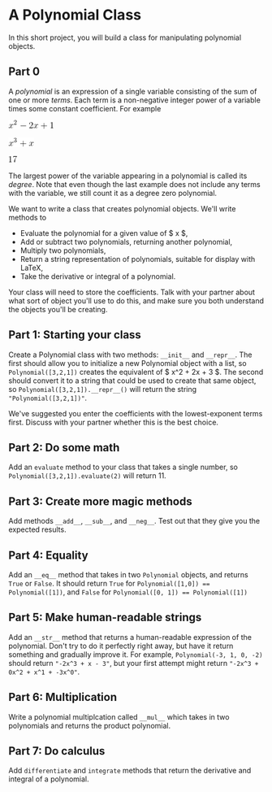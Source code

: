 # A Polynomial Class

In this short project, you will build a class for manipulating polynomial objects.

## Part 0

A *polynomial* is an expression of a single variable consisting of the sum of one or more *terms*. Each term is a non-negative integer power of a variable times some constant coefficient. For example

![Quadratic Polynomial](images/poly1.gif)

![Cubic Polynomial, no constant term](images/poly2.gif)

![Constant Polynomial](images/poly3.gif)

The largest power of the variable appearing in a polynomial is called its *degree*. Note that even though the last example does not include any terms with the variable, we still count it as a degree zero polynomial.

We want to write a class that creates polynomial objects. We'll write methods to

 * Evaluate the polynomial for a given value of $ x $,
 * Add or subtract two polynomials, returning another polynomial,
 * Multiply two polynomials,
 * Return a string representation of polynomials, suitable for display with LaTeX,
 * Take the derivative or integral of a polynomial.

Your class will need to store the coefficients. Talk with your partner about what sort of object you'll use to do this, and make sure you both understand the objects you'll be creating. 

## Part 1: Starting your class

Create a Polynomial class with two methods: `__init__` and `__repr__`. The first should allow you to initialize a new Polynomial object with a list, so `Polynomial([3,2,1])` creates the equivalent of $ x^2 + 2x + 3 $. The second should convert it to a string that could be used to create that same object, so `Polynomial([3,2,1]).__repr__()` will return the string `"Polynomial([3,2,1])"`.

We've suggested you enter the coefficients with the lowest-exponent terms first. Discuss with your partner whether this is the best choice.

## Part 2: Do some math

Add an `evaluate` method to your class that takes a single number, so `Polynomial([3,2,1]).evaluate(2)` will return 11.

## Part 3: Create more magic methods

Add methods `__add__`, `__sub__`, and `__neg__`. Test out that they give you the expected results.

## Part 4: Equality

Add an `__eq__` method that takes in two `Polynomial` objects, and returns `True` or `False`. It should return `True` for `Polynomial([1,0]) == Polynomial([1])`, and `False` for `Polynomial([0, 1]) == Polynomial([1])`

## Part 5: Make human-readable strings

Add an `__str__` method that returns a human-readable expression of the polynomial. Don't try to do it perfectly right away, but have it return something and gradually improve it. For example, `Polynomial(-3, 1, 0, -2)` should return `"-2x^3 + x - 3"`, but your first attempt might return `"-2x^3 + 0x^2 + x^1 + -3x^0"`.

## Part 6: Multiplication

Write a polynomial multiplcation called `__mul__` which takes in two polynomials and returns the product polynomial.

## Part 7: Do calculus

Add `differentiate` and `integrate` methods that return the derivative and integral of a polynomial.
